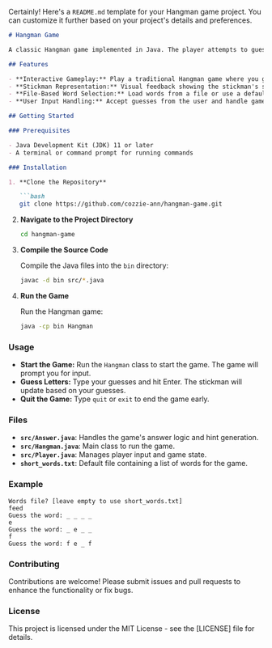 Certainly! Here's a `README.md` template for your Hangman game project. You can customize it further based on your project's details and preferences.

```markdown
# Hangman Game

A classic Hangman game implemented in Java. The player attempts to guess a hidden word by suggesting letters within a certain number of guesses. The game includes a visual stickman representation to show the current state of guesses and remaining attempts.

## Features

- **Interactive Gameplay:** Play a traditional Hangman game where you guess letters to reveal a hidden word.
- **Stickman Representation:** Visual feedback showing the stickman's state as the player makes incorrect guesses.
- **File-Based Word Selection:** Load words from a file or use a default list.
- **User Input Handling:** Accept guesses from the user and handle game state updates accordingly.

## Getting Started

### Prerequisites

- Java Development Kit (JDK) 11 or later
- A terminal or command prompt for running commands

### Installation

1. **Clone the Repository**

   ```bash
   git clone https://github.com/cozzie-ann/hangman-game.git
   ```

2. **Navigate to the Project Directory**

   ```bash
   cd hangman-game
   ```

3. **Compile the Source Code**

   Compile the Java files into the `bin` directory:

   ```bash
   javac -d bin src/*.java
   ```

4. **Run the Game**

   Run the Hangman game:

   ```bash
   java -cp bin Hangman
   ```

### Usage

- **Start the Game:** Run the `Hangman` class to start the game. The game will prompt you for input.
- **Guess Letters:** Type your guesses and hit Enter. The stickman will update based on your guesses.
- **Quit the Game:** Type `quit` or `exit` to end the game early.

### Files

- **`src/Answer.java`**: Handles the game's answer logic and hint generation.
- **`src/Hangman.java`**: Main class to run the game.
- **`src/Player.java`**: Manages player input and game state.
- **`short_words.txt`**: Default file containing a list of words for the game.

### Example

```plaintext
Words file? [leave empty to use short_words.txt]
feed
Guess the word: _ _ _ _
e
Guess the word: _ e _ _
f
Guess the word: f e _ f
```

### Contributing

Contributions are welcome! Please submit issues and pull requests to enhance the functionality or fix bugs.

### License

This project is licensed under the MIT License - see the [LICENSE] file for details.

